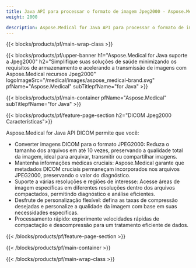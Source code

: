 ```yaml
---
title: Java API para processar o formato de imagem Jpeg2000 - Aspose.Medical
weight: 2000

description: Aspose.Medical for Java API para processar o formato de imagem Jpeg2000
---
```


{{< blocks/products/pf/main-wrap-class >}}

{{< blocks/products/pf/upper-banner h1="Aspose.Medical for Java suporte a Jpeg2000" h2="Simplifique suas soluções de saúde minimizando os requisitos de armazenamento e acelerando a transmissão de imagens com Aspose.Medical recursos Jpeg2000" logoImageSrc="/medical/images/aspose_medical-brand.svg" pfName="Aspose.Medical" subTitlepfName="for Java" >}}

{{< blocks/products/pf/main-container pfName="Aspose.Medical" subTitlepfName="for Java" >}}

{{< blocks/products/pf/feature-page-section h2="DICOM Jpeg2000 Características">}}

<p>Aspose.Medical for Java API DICOM permite que você:</p>

<ul>
<li>Converter imagens DICOM para o formato JPEG2000: Reduza o tamanho dos arquivos em até 10 vezes, preservando a qualidade total da imagem, ideal para arquivar, transmitir ou compartilhar imagens.</li>
<li>Mantenha informações médicas cruciais: Aspose.Medical garante que metadados DICOM cruciais permaneçam incorporados nos arquivos JPEG2000, preservando o valor do diagnóstico.</li>
<li>Suporte a várias resoluções e regiões de interesse: Acesse áreas de imagem específicas em diferentes resoluções dentro dos arquivos compactados, permitindo diagnóstico e análise eficientes.</li>
<li>Desfrute de personalização flexível: defina as taxas de compressão desejadas e personalize a qualidade da imagem com base em suas necessidades específicas.</li>
<li>Processamento rápido: experimente velocidades rápidas de compactação e descompressão para um tratamento eficiente de dados.</li>
</ul>

{{< /blocks/products/pf/feature-page-section >}}

{{< /blocks/products/pf/main-container >}}

{{< /blocks/products/pf/main-wrap-class >}}